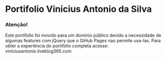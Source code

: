 # Portifolio Vinicius Antonio da Silva

### Atenção!
Este portifolio foi movido para um dominio público devido a necessidade de algumas features com jQuery que o GiHub Pages nao permite usa-las.
Para obter a experiência do portifólio completa acesse: viniciusantonio.liveblog365.com
